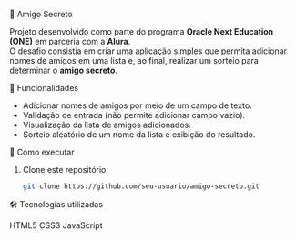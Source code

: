 🎁 Amigo Secreto

Projeto desenvolvido como parte do programa **Oracle Next Education (ONE)** em parceria com a **Alura**.  
O desafio consistia em criar uma aplicação simples que permita adicionar nomes de amigos em uma lista e, ao final, realizar um sorteio para determinar o **amigo secreto**.

📌 Funcionalidades
- Adicionar nomes de amigos por meio de um campo de texto.
- Validação de entrada (não permite adicionar campo vazio).
- Visualização da lista de amigos adicionados.
- Sorteio aleatório de um nome da lista e exibição do resultado.

🚀 Como executar
1. Clone este repositório:
   ```bash
   git clone https://github.com/seu-usuario/amigo-secreto.git

🛠 Tecnologias utilizadas

HTML5
CSS3
JavaScript
